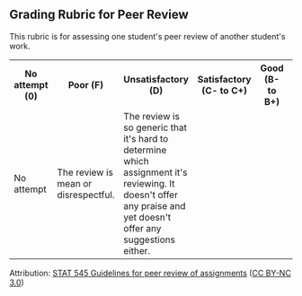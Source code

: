 ## Grading Rubric for Peer Review ##

This rubric is for assessing one student's peer review of another student's work.

<table>
  <tr>
    <th>No attempt (0)</th>
    <th>Poor (F)</th>
    <th>Unsatisfactory (D)</th>
    <th>Satisfactory (C- to C+)</th>
    <th>Good (B- to B+)</th>  
    <th>Excellent (A- to A+)</th>
  </tr>
  <tr>
	<td>No attempt</td>
	<td>The review is mean or disrespectful.</td>
	<td>The review is so generic that it's hard to determine which assignment it's reviewing. It doesn't offer any praise and yet doesn't offer any suggestions either.</td>
	<td></td>
	<td></td>
	<td>The review contains thoughtful, constructive and considerate comments. It is specific, actionable, and concise.</td>
  </tr>
</table>

Attribution: [STAT 545 Guidelines for peer review of assignments](http://stat545.com/peer-review02_peer-evaluation-guidelines.html) ([CC BY-NC 3.0](https://creativecommons.org/licenses/by-nc/3.0/))

